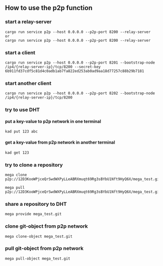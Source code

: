 ## How to use the p2p function

### start a relay-server

```
cargo run service p2p --host 0.0.0.0 --p2p-port 8200 --relay-server
or
cargo run service p2p --host 0.0.0.0 --p2p-port 8200 --relay-server
```

### start a client

```
cargo run service p2p --host 0.0.0.0 --p2p-port 8201 --bootstrap-node /ip4/{relay-server-ip}/tcp/8200 --secret-key 6b911fd37cdf5c81d4c0adb1ab7fa822ed253ab0ad9aa18d77257c88b29b7181
```

### start another client

```
cargo run service p2p --host 0.0.0.0 --p2p-port 8202 --bootstrap-node /ip4/{relay-server-ip}/tcp/8200
```

### try to use DHT

#### put a key-value to p2p network in one terminal

```
kad put 123 abc
```

#### get a key-value from p2p network in another terminal

```
kad get 123
```

### try to clone a repository

```
mega clone p2p://12D3KooWPjceQrSwdWXPyLLeABRXmuqt69Rg3sBYbU1Nft9HyQ6X/mega_test.git
```

```
mega pull p2p://12D3KooWPjceQrSwdWXPyLLeABRXmuqt69Rg3sBYbU1Nft9HyQ6X/mega_test.git
```

### share a repository to DHT

```
mega provide mega_test.git
```

### clone git-object from p2p network

```
mega clone-object mega_test.git
```

### pull git-object from p2p network

```
mega pull-object mega_test.git
```
